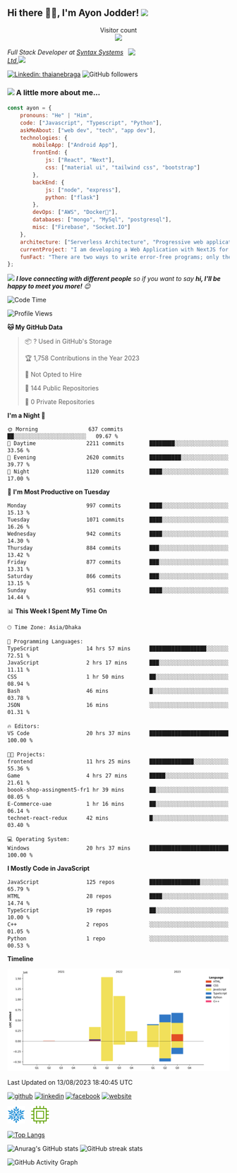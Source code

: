 
<h2>Hi there 👋🏻, I'm Ayon Jodder! <img src="https://media.giphy.com/media/12oufCB0MyZ1Go/giphy.gif" width="50"></h2>

<p align="center"> 
  Visitor count<br>
  <img src="https://profile-counter.glitch.me/AyonJD/count.svg" />
</p>

<img align='right' src="https://media.giphy.com/media/M9gbBd9nbDrOTu1Mqx/giphy.gif" width="230">
<p><em>Full Stack Developer at <a href="#">Syntax Systems Ltd.</a><img src="https://media.giphy.com/media/WUlplcMpOCEmTGBtBW/giphy.gif" width="30"> 
</em></p>

<!-- ![A MERN Stack Developer](https://raw.githubusercontent.com/AyonJD/AyonJD/main/cover.jpg) -->

[![Linkedin: thaianebraga](https://img.shields.io/badge/-ayon-blue?style=flat-square&logo=Linkedin&logoColor=white&link=https://www.linkedin.com/in/ayon-jodder/)](https://www.linkedin.com/in/ayon-jodder/)
![GitHub followers](https://img.shields.io/github/followers/AyonJD?label=Follow&style=social)

### <img src="https://media.giphy.com/media/VgCDAzcKvsR6OM0uWg/giphy.gif" width="50"> A little more about me... 

```javascript
const ayon = {
    pronouns: "He" | "Him",
    code: ["Javascript", "Typescript", "Python"],
    askMeAbout: ["web dev", "tech", "app dev"],
    technologies: {
        mobileApp: ["Android App"],
        frontEnd: {
            js: ["React", "Next"],
            css: ["material ui", "tailwind css", "bootstrap"]
        },
        backEnd: {
            js: ["node", "express"],
            python: ["flask"]
        },
        devOps: ["AWS", "Docker🐳"],
        databases: ["mongo", "MySql", "postgresql"],
        misc: ["Firebase", "Socket.IO"]
    },
    architecture: ["Serverless Architecture", "Progressive web applications", "Single page applications"],
    currentProject: "I am developing a Web Application with NextJS for Syntax Systems Ltd."
    funFact: "There are two ways to write error-free programs; only the third one works"
};
```
<img src="https://media.giphy.com/media/LnQjpWaON8nhr21vNW/giphy.gif" width="60"> <em><b>I love connecting with different people</b> so if you want to say <b>hi, I'll be happy to meet you more!</b> 😊</em>

<!--START_SECTION:waka-->
![Code Time](http://img.shields.io/badge/Code%20Time-506%20hrs%2038%20mins-blue)

![Profile Views](http://img.shields.io/badge/Profile%20Views-0-blue)

**🐱 My GitHub Data** 

> 📦 ? Used in GitHub's Storage 
 > 
> 🏆 1,758 Contributions in the Year 2023
 > 
> 🚫 Not Opted to Hire
 > 
> 📜 144 Public Repositories 
 > 
> 🔑 0 Private Repositories 
 > 
**I'm a Night 🦉** 

```text
🌞 Morning                637 commits         ██░░░░░░░░░░░░░░░░░░░░░░░   09.67 % 
🌆 Daytime                2211 commits        ████████░░░░░░░░░░░░░░░░░   33.56 % 
🌃 Evening                2620 commits        ██████████░░░░░░░░░░░░░░░   39.77 % 
🌙 Night                  1120 commits        ████░░░░░░░░░░░░░░░░░░░░░   17.00 % 
```
📅 **I'm Most Productive on Tuesday** 

```text
Monday                   997 commits         ████░░░░░░░░░░░░░░░░░░░░░   15.13 % 
Tuesday                  1071 commits        ████░░░░░░░░░░░░░░░░░░░░░   16.26 % 
Wednesday                942 commits         ████░░░░░░░░░░░░░░░░░░░░░   14.30 % 
Thursday                 884 commits         ███░░░░░░░░░░░░░░░░░░░░░░   13.42 % 
Friday                   877 commits         ███░░░░░░░░░░░░░░░░░░░░░░   13.31 % 
Saturday                 866 commits         ███░░░░░░░░░░░░░░░░░░░░░░   13.15 % 
Sunday                   951 commits         ████░░░░░░░░░░░░░░░░░░░░░   14.44 % 
```


📊 **This Week I Spent My Time On** 

```text
🕑︎ Time Zone: Asia/Dhaka

💬 Programming Languages: 
TypeScript               14 hrs 57 mins      ██████████████████░░░░░░░   72.51 % 
JavaScript               2 hrs 17 mins       ███░░░░░░░░░░░░░░░░░░░░░░   11.11 % 
CSS                      1 hr 50 mins        ██░░░░░░░░░░░░░░░░░░░░░░░   08.94 % 
Bash                     46 mins             █░░░░░░░░░░░░░░░░░░░░░░░░   03.78 % 
JSON                     16 mins             ░░░░░░░░░░░░░░░░░░░░░░░░░   01.31 % 

🔥 Editors: 
VS Code                  20 hrs 37 mins      █████████████████████████   100.00 % 

🐱‍💻 Projects: 
frontend                 11 hrs 25 mins      ██████████████░░░░░░░░░░░   55.36 % 
Game                     4 hrs 27 mins       █████░░░░░░░░░░░░░░░░░░░░   21.61 % 
boook-shop-assingment5-fr1 hr 39 mins        ██░░░░░░░░░░░░░░░░░░░░░░░   08.05 % 
E-Commerce-uae           1 hr 16 mins        ██░░░░░░░░░░░░░░░░░░░░░░░   06.14 % 
technet-react-redux      42 mins             █░░░░░░░░░░░░░░░░░░░░░░░░   03.40 % 

💻 Operating System: 
Windows                  20 hrs 37 mins      █████████████████████████   100.00 % 
```

**I Mostly Code in JavaScript** 

```text
JavaScript               125 repos           ████████████████░░░░░░░░░   65.79 % 
HTML                     28 repos            ████░░░░░░░░░░░░░░░░░░░░░   14.74 % 
TypeScript               19 repos            ██░░░░░░░░░░░░░░░░░░░░░░░   10.00 % 
C++                      2 repos             ░░░░░░░░░░░░░░░░░░░░░░░░░   01.05 % 
Python                   1 repo              ░░░░░░░░░░░░░░░░░░░░░░░░░   00.53 % 
```



**Timeline**

![Lines of Code chart](https://raw.githubusercontent.com/AyonJD/AyonJD/master/assets/bar_graph.png)


 Last Updated on 13/08/2023 18:40:45 UTC
<!--END_SECTION:waka-->


[<img src='https://cdn.jsdelivr.net/npm/simple-icons@3.0.1/icons/github.svg' alt='github' height='40'>](https://github.com/AyonJD)  [<img src='https://cdn.jsdelivr.net/npm/simple-icons@3.0.1/icons/linkedin.svg' alt='linkedin' height='40'>](https://www.linkedin.com/in/ayon-jodder/)  [<img src='https://cdn.jsdelivr.net/npm/simple-icons@3.0.1/icons/facebook.svg' alt='facebook' height='40'>](https://www.facebook.com/ayon.jodder.75)  [<img src='https://cdn.jsdelivr.net/npm/simple-icons@3.0.1/icons/icloud.svg' alt='website' height='40'>](https://ayon-jodder-portfolio.web.app/)  

<a href='https://archiveprogram.github.com/'><img src='https://raw.githubusercontent.com/acervenky/animated-github-badges/master/assets/acbadge.gif' width='40' height='40'></a> <a href='https://docs.github.com/en/developers'><img src='https://raw.githubusercontent.com/acervenky/animated-github-badges/master/assets/devbadge.gif' width='40' height='40'></a> 

[![Top Langs](https://github-readme-stats.vercel.app/api/top-langs/?username=AyonJD&theme=cobalt)](https://github.com/anuraghazra/github-readme-stats)

![Anurag's GitHub stats](https://github-readme-stats.vercel.app/api?username=AyonJD&show_icons=true&theme=cobalt) ![GitHub streak stats](https://github-readme-streak-stats.herokuapp.com/?user=AyonJD&theme=cobalt)  

![GitHub Activity Graph](https://activity-graph.herokuapp.com/graph?username=AyonJD&theme=cobalt)  



